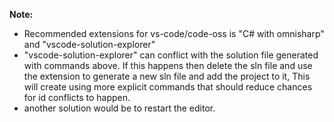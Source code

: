**Note:**
- Recommended extensions for vs-code/code-oss is "C# with omnisharp" and  "vscode-solution-explorer"
- "vscode-solution-explorer" can conflict with the solution file generated with commands above. If this happens then delete the sln file and use the extension to generate a new sln file and add the project to it, This will create using more explicit commands that should reduce chances for id conflicts to happen. 
- another solution would be to restart the editor.
